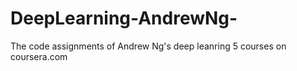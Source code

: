 # DeepLearning-AndrewNg-
The code assignments of Andrew Ng's deep leanring 5 courses on coursera.com
